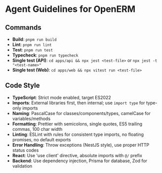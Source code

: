 # Agent Guidelines for OpenERM

## Commands
- **Build**: `pnpm run build`
- **Lint**: `pnpm run lint`
- **Test**: `pnpm run test`
- **Typecheck**: `pnpm run typecheck`
- **Single test (API)**: `cd apps/api && npx jest <test-file>` or `npx jest -t "<test-name>"`
- **Single test (Web)**: `cd apps/web && npx vitest run <test-file>`

## Code Style
- **TypeScript**: Strict mode enabled, target ES2022
- **Imports**: External libraries first, then internal; use `import type` for type-only imports
- **Naming**: PascalCase for classes/components/types, camelCase for variables/methods
- **Formatting**: Prettier with semicolons, single quotes, ES5 trailing commas, 100 char width
- **Linting**: ESLint with rules for consistent type imports, no floating promises, no default exports
- **Error Handling**: Throw exceptions (NestJS style), use proper HTTP status codes
- **React**: Use 'use client' directive, absolute imports with `@/` prefix
- **Backend**: Use dependency injection, Prisma for database, Zod for validation